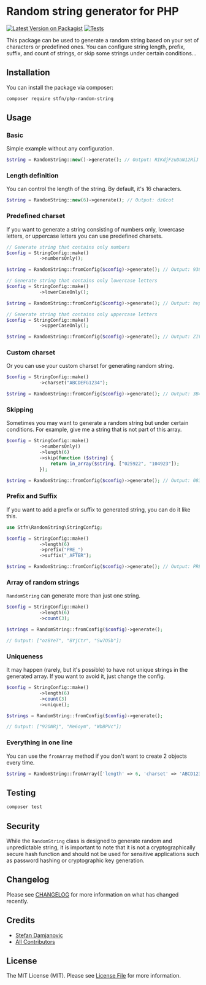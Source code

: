 # Random string generator for PHP

[![Latest Version on Packagist](https://img.shields.io/packagist/v/stfn/php-random-string.svg?style=flat-square)](https://packagist.org/packages/stfn/php-random-string)
[![Tests](https://img.shields.io/github/actions/workflow/status/stfndamjanovic/php-random-string/run-tests.yml?branch=main&label=tests&style=flat-square)](https://github.com/stfndamjanovic/php-random-string/actions/workflows/run-tests.yml)

This package can be used to generate a random string based on your set of characters or predefined ones. You can configure string length, prefix, suffix, and count of strings, or skip some strings under certain conditions...

## Installation

You can install the package via composer:

```bash
composer require stfn/php-random-string
```

## Usage

### Basic
Simple example without any configuration.

```php
$string = RandomString::new()->generate(); // Output: RIKdjFzuDaN12RiJ
```

### Length definition

You can control the length of the string. By default, it's 16 characters.

```php
$string = RandomString::new(6)->generate(); // Output: dzGcot
````

### Predefined charset

If you want to generate a string consisting of numbers only, lowercase letters, or uppercase letters you can use predefined charsets.

```php
// Generate string that contains only numbers
$config = StringConfig::make()
            ->numbersOnly();

$string = RandomString::fromConfig($config)->generate(); // Output: 9387406871490781

// Generate string that contains only lowercase letters
$config = StringConfig::make()
            ->lowerCaseOnly();

$string = RandomString::fromConfig($config)->generate(); // Output: hvphyfmgnvbbajve

// Generate string that contains only uppercase letters
$config = StringConfig::make()
            ->upperCaseOnly();

$string = RandomString::fromConfig($config)->generate(); // Output: ZIVSUDQHAMDNQAYV
```

### Custom charset

Or you can use your custom charset for generating random string.

```php
$config = StringConfig::make()
            ->charset("ABCDEFG1234");

$string = RandomString::fromConfig($config)->generate(); // Output: 3B41B32C2A12A3A1
```

### Skipping

Sometimes you may want to generate a random string but under certain conditions. 
For example, give me a string that is not part of this array.

```php
$config = StringConfig::make()
            ->numbersOnly()
            ->length(6)
            ->skip(function ($string) {
                return in_array($string, ["025922", "104923"]);
            });

$string = RandomString::fromConfig($config)->generate(); // Output: 083712
```

### Prefix and Suffix

If you want to add a prefix or suffix to generated string, you can do it like this.

```php
use Stfn\RandomString\StringConfig;

$config = StringConfig::make()
            ->length(6)
            ->prefix("PRE_")
            ->suffix("_AFTER");

$string = RandomString::fromConfig($config)->generate(); // Output: PRE_rkM7Jl_AFTER
```

### Array of random strings

`RandomString` can generate more than just one string.

```php
$config = StringConfig::make()
            ->length(6)
            ->count(3);

$strings = RandomString::fromConfig($config)->generate();

// Output: ["ozBYeT", "BYjCtr", "Sw7O5b"];
```

### Uniqueness

It may happen (rarely, but it's possible) to have not unique strings in the generated array. If you want to avoid it, just change the config.

```php
$config = StringConfig::make()
            ->length(6)
            ->count(3)
            ->unique();

$strings = RandomString::fromConfig($config)->generate();

// Output: ["92ONRj", "Me6oym", "WbBPVc"];
```

### Everything in one line

You can use the `fromArray` method if you don't want to create 2 objects every time.

```php
$string = RandomString::fromArray(['length' => 6, 'charset' => 'ABCD1234'])->generate(); // Output: CCDA1D
```

## Testing

```bash
composer test
```

## Security

While the `RandomString` class is designed to generate random and unpredictable string, it is important to note that it is not a cryptographically secure hash function and should not be used for sensitive applications such as password hashing or cryptographic key generation.

## Changelog

Please see [CHANGELOG](CHANGELOG.md) for more information on what has changed recently.

## Credits

- [Stefan Damjanovic](https://github.com/stfndamjanovic)
- [All Contributors](../../contributors)

## License

The MIT License (MIT). Please see [License File](LICENSE.md) for more information.
